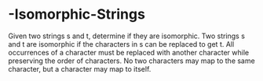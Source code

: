 # -Isomorphic-Strings
Given two strings s and t, determine if they are isomorphic.  Two strings s and t are isomorphic if the characters in s can be replaced to get t.  All occurrences of a character must be replaced with another character while preserving the order of characters. No two characters may map to the same character, but a character may map to itself.   
